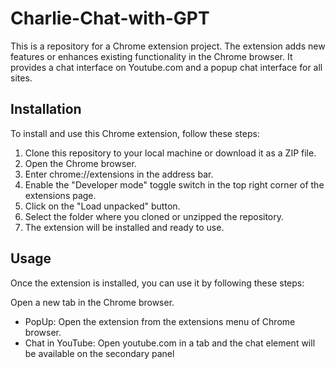 # Charlie-Chat-with-GPT
This is a repository for a Chrome extension project. The extension adds new features or enhances existing functionality in the Chrome browser. It provides a chat interface on Youtube.com and a popup chat interface for all sites.

## Installation
To install and use this Chrome extension, follow these steps:

1. Clone this repository to your local machine or download it as a ZIP file.
2. Open the Chrome browser.
3. Enter chrome://extensions in the address bar.
4. Enable the "Developer mode" toggle switch in the top right corner of the extensions page.
5. Click on the "Load unpacked" button.
6. Select the folder where you cloned or unzipped the repository.
7. The extension will be installed and ready to use.

## Usage
Once the extension is installed, you can use it by following these steps:

Open a new tab in the Chrome browser.
* PopUp: Open the extension from the extensions menu of Chrome browser.
* Chat in YouTube: Open youtube.com in a tab and the chat element will be available on the secondary panel
